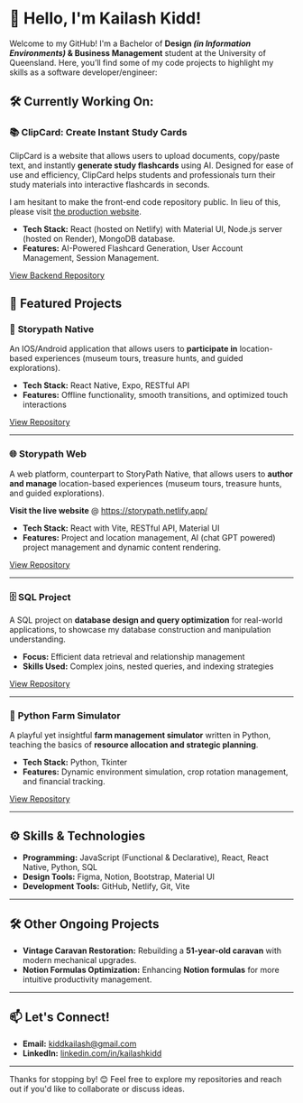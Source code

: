 # 👋 Hello, I'm Kailash Kidd!  

Welcome to my GitHub! I'm a Bachelor of **Design *(in Information Environments)* & Business Management** student at the University of Queensland. Here, you’ll find some of my code projects to highlight my skills as a software developer/engineer:

## 🛠️ Currently Working On:
### 📚 **ClipCard: Create Instant Study Cards**
ClipCard is a website that allows users to upload documents, copy/paste text, and instantly **generate study flashcards** using AI. Designed for ease of use and efficiency, ClipCard helps students and professionals turn their study materials into interactive flashcards in seconds.

I am hesitant to make the front-end code repository public. In lieu of this, please visit [the production website](https://clipcard.netlify.app).

- **Tech Stack:** React (hosted on Netlify) with Material UI, Node.js server (hosted on Render), MongoDB database.
- **Features:** AI-Powered Flashcard Generation, User Account Management, Session Management.

[View Backend Repository](https://github.com/KiddKailash/StudyCards--Server)


## 🌟 Featured Projects  
### 📱 **Storypath Native**  
An IOS/Android application that allows users to **participate in** location-based experiences (museum tours, treasure hunts, and guided explorations).
- **Tech Stack:** React Native, Expo, RESTful API
- **Features:** Offline functionality, smooth transitions, and optimized touch interactions

[View Repository](https://github.com/KiddKailash/StoryPath---Native)
  
---

### 🌐 **Storypath Web**  
A web platform, counterpart to StoryPath Native, that allows users to **author and manage** location-based experiences (museum tours, treasure hunts, and guided explorations).

**Visit the live website** @ https://storypath.netlify.app/ 
- **Tech Stack:** React with Vite, RESTful API, Material UI
- **Features:** Project and location management, AI (chat GPT powered) project management and dynamic content rendering.

[View Repository](https://github.com/KiddKailash/StoryPath---Web.git)

---

### 🗄️ **SQL Project**  
A SQL project on **database design and query optimization** for real-world applications, to showcase my database construction and manipulation understanding.  
- **Focus:** Efficient data retrieval and relationship management  
- **Skills Used:** Complex joins, nested queries, and indexing strategies  

[View Repository](https://github.com/KiddKailash/SQL-DDL-and-DML)

---

### 🚜 **Python Farm Simulator**  
A playful yet insightful **farm management simulator** written in Python, teaching the basics of **resource allocation and strategic planning**.  
- **Tech Stack:** Python, Tkinter  
- **Features:** Dynamic environment simulation, crop rotation management, and financial tracking.

[View Repository](https://github.com/KiddKailash/Farm-Simulator)

---

## ⚙️ Skills & Technologies  
- **Programming:** JavaScript (Functional & Declarative), React, React Native, Python, SQL  
- **Design Tools:** Figma, Notion, Bootstrap, Material UI  
- **Development Tools:** GitHub, Netlify, Git, Vite

---

## 🛠️ Other Ongoing Projects  
- **Vintage Caravan Restoration:** Rebuilding a **51-year-old caravan** with modern mechanical upgrades.  
- **Notion Formulas Optimization:** Enhancing **Notion formulas** for more intuitive productivity management.

---

## 📫 Let's Connect!  
- **Email:** kiddkailash@gmail.com  
- **LinkedIn:** [linkedin.com/in/kailashkidd](https://www.linkedin.com/in/kailash-kidd-2979b3331/)  

---

Thanks for stopping by! 😊 Feel free to explore my repositories and reach out if you'd like to collaborate or discuss ideas.
